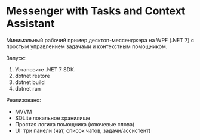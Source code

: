 # Messenger with Tasks and Context Assistant

Минимальный рабочий пример десктоп-мессенджера на WPF (.NET 7) с простым управлением задачами и контекстным помощником.

Запуск:
1. Установите .NET 7 SDK.
2. dotnet restore
3. dotnet build
4. dotnet run

Реализовано:
- MVVM
- SQLite локальное хранилище
- Простая логика помощника (ключевые слова)
- UI: три панели (чат, список чатов, задачи/ассистент)